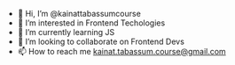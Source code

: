 - 👋 Hi, I’m @kainattabassumcourse
- 👀 I’m interested in Frontend Techologies
- 🌱 I’m currently learning JS
- 💞️ I’m looking to collaborate on Frontend Devs
- 📫 How to reach me kainat.tabassum.course@gmail.com

<!---
kainattabassumcourse/kainattabassumcourse is a ✨ special ✨ repository because its `README.md` (this file) appears on your GitHub profile.
You can click the Preview link to take a look at your changes.
--->
